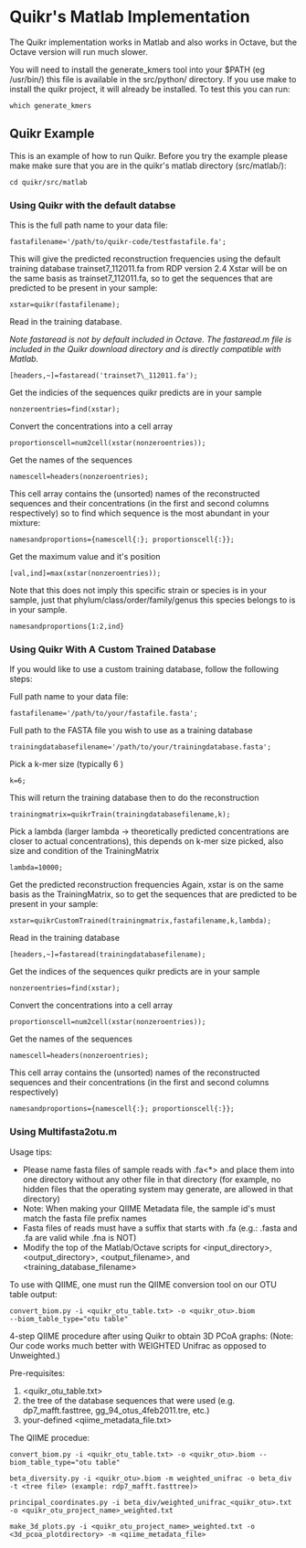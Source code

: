 # Quikr's Matlab Implementation #
The Quikr implementation works in Matlab and also works in Octave, but the
Octave version will run much slower.

You will need to install the generate_kmers tool into your $PATH (eg /usr/bin/)
this file is available in the src/python/ directory. If you use make to install
the quikr project, it will already be installed. To test this you can run:

    which generate_kmers
    

## Quikr Example ##
This is an example of how to run Quikr. Before you try the example please make
make sure that you are in the quikr's matlab directory (src/matlab/):

    cd quikr/src/matlab

### Using Quikr with the default databse ###
This is the full path name to your data file:

    fastafilename='/path/to/quikr-code/testfastafile.fa';

This will give the predicted reconstruction frequencies using the default
training database trainset7\_112011.fa from RDP version 2.4 Xstar will be on the
same basis as trainset7\_112011.fa, so to get the sequences that are predicted
to be present in your sample:

    xstar=quikr(fastafilename);

Read in the training database.

_Note fastaread is not by default included in Octave. The fastaread.m file is
included in the Quikr download directory and is directly compatible with
Matlab._

    [headers,~]=fastaread('trainset7\_112011.fa');


Get the indicies of the sequences quikr predicts are in your sample

    nonzeroentries=find(xstar);

Convert the concentrations into a cell array

    proportionscell=num2cell(xstar(nonzeroentries));

Get the names of the sequences

    namescell=headers(nonzeroentries);

This cell array contains the (unsorted) names of the reconstructed sequences and
their concentrations (in the first and second columns respectively) so to find
which sequence is the most abundant in your mixture:

    namesandproportions={namescell{:}; proportionscell{:}};

Get the maximum value and it's position

    [val,ind]=max(xstar(nonzeroentries));

Note that this does not imply this specific strain or species is in your sample,
just that phylum/class/order/family/genus this species belongs to is in your
sample.

    namesandproportions{1:2,ind}

### Using Quikr With A Custom Trained Database ###
If you would like to use a custom training database, follow the following steps:

Full path name to your data file: 

    fastafilename='/path/to/your/fastafile.fasta';

Full path to the FASTA file you wish to use as a training database

    trainingdatabasefilename='/path/to/your/trainingdatabase.fasta';

Pick a k-mer size (typically 6 )

    k=6;

This will return the training database then to do the reconstruction

    trainingmatrix=quikrTrain(trainingdatabasefilename,k);

Pick a lambda (larger lambda -> theoretically predicted concentrations are
closer to actual concentrations), this depends on k-mer size picked, also size
and condition of the TrainingMatrix

    lambda=10000;

Get the predicted reconstruction frequencies
Again, xstar is on the same basis as the TrainingMatrix, so to get the sequences
that are predicted to be present in your sample:

    xstar=quikrCustomTrained(trainingmatrix,fastafilename,k,lambda);

Read in the training database

    [headers,~]=fastaread(trainingdatabasefilename);

Get the indices of the sequences quikr predicts are in your sample

    nonzeroentries=find(xstar);

Convert the concentrations into a cell array

    proportionscell=num2cell(xstar(nonzeroentries));

Get the names of the sequences

    namescell=headers(nonzeroentries);

This cell array contains the (unsorted) names of the reconstructed sequences and
their concentrations (in the first and second columns respectively)

    namesandproportions={namescell{:}; proportionscell{:}};
    
### Using Multifasta2otu.m ###

Usage tips:
* Please name fasta files of sample reads with <sample id>.fa<*> and place them
  into one directory without any other file in that directory (for example, no
  hidden files that the operating system may generate, are allowed in that
  directory)
* Note: When making your QIIME Metadata file, the sample id's must match the
  fasta file prefix names
* Fasta files of reads must have a suffix that starts with .fa (e.g.: .fasta and
  .fa are valid while .fna is NOT)
* Modify the top of the Matlab/Octave scripts for \<input\_directory\>,
  \<output\_directory\>, \<output\_filename\>, and \<training\_database_filename\>

To use with QIIME, one must run the QIIME conversion tool on our OTU table
output:

    convert_biom.py -i <quikr_otu_table.txt> -o <quikr_otu>.biom
    --biom_table_type="otu table"


4-step QIIME procedure after using Quikr to obtain 3D PCoA graphs:
(Note: Our code works much better with WEIGHTED Unifrac as opposed to
Unweighted.)

Pre-requisites:
1. \<quikr\_otu\_table.txt\>
2. the tree of the database sequences that were used (e.g.  dp7\_mafft.fasttree,
   gg\_94\_otus\_4feb2011.tre, etc.)
3. your-defined \<qiime\_metadata\_file.txt>

The QIIME procedue:

    convert_biom.py -i <quikr_otu_table.txt> -o <quikr_otu>.biom --biom_table_type="otu table"
    
    beta_diversity.py -i <quikr_otu>.biom -m weighted_unifrac -o beta_div -t <tree file> (example: rdp7_mafft.fasttree)>

    principal_coordinates.py -i beta_div/weighted_unifrac_<quikr_otu>.txt -o <quikr_otu_project_name>_weighted.txt
    
    make_3d_plots.py -i <quikr_otu_project_name>_weighted.txt -o <3d_pcoa_plotdirectory> -m <qiime_metadata_file>
